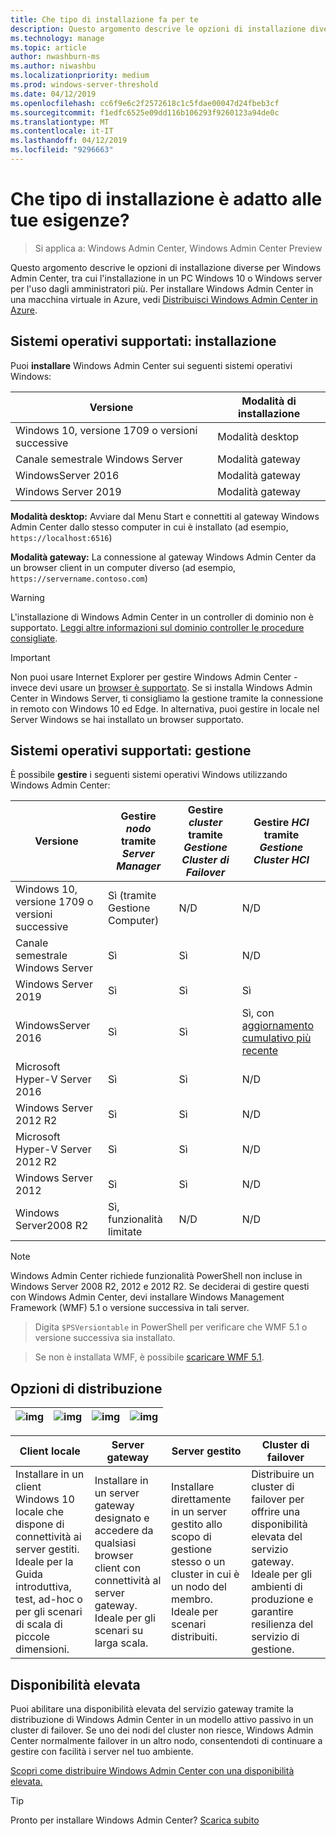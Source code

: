```yaml
---
title: Che tipo di installazione fa per te
description: Questo argomento descrive le opzioni di installazione diverse per Windows Admin Center, tra cui l'installazione in un PC Windows 10 o Windows server per l'uso dagli amministratori più.
ms.technology: manage
ms.topic: article
author: nwashburn-ms
ms.author: niwashbu
ms.localizationpriority: medium
ms.prod: windows-server-threshold
ms.date: 04/12/2019
ms.openlocfilehash: cc6f9e6c2f2572618c1c5fdae00047d24fbeb3cf
ms.sourcegitcommit: f1edfc6525e09dd116b106293f9260123a94de0c
ms.translationtype: MT
ms.contentlocale: it-IT
ms.lasthandoff: 04/12/2019
ms.locfileid: "9296663"
---
```

# Che tipo di installazione è adatto alle tue esigenze?

>Si applica a: Windows Admin Center, Windows Admin Center Preview

Questo argomento descrive le opzioni di installazione diverse per Windows Admin Center, tra cui l'installazione in un PC Windows 10 o Windows server per l'uso dagli amministratori più. Per installare Windows Admin Center in una macchina virtuale in Azure, vedi [Distribuisci Windows Admin Center in Azure](../azure/deploy-wac-in-azure.md).

## Sistemi operativi supportati: installazione

Puoi **installare** Windows Admin Center sui seguenti sistemi operativi Windows:

| **Versione** | **Modalità di installazione** |
|-------------|-----------------------|
|Windows 10, versione 1709 o versioni successive | Modalità desktop |
|Canale semestrale Windows Server | Modalità gateway |
|WindowsServer 2016 | Modalità gateway |
|Windows Server 2019 | Modalità gateway |

**Modalità desktop:** Avviare dal Menu Start e connettiti al gateway Windows Admin Center dallo stesso computer in cui è installato (ad esempio, `https://localhost:6516`)

**Modalità gateway:** La connessione al gateway Windows Admin Center da un browser client in un computer diverso (ad esempio, `https://servername.contoso.com`) 

> [!WARNING]
> L'installazione di Windows Admin Center in un controller di dominio non è supportato. [Leggi altre informazioni sul dominio controller le procedure consigliate](https://docs.microsoft.com/windows-server/identity/ad-ds/plan/security-best-practices/securing-domain-controllers-against-attack). 

> [!IMPORTANT]
> Non puoi usare Internet Explorer per gestire Windows Admin Center - invece devi usare un [browser è supportato](../understand/faq.md#which-web-browsers-are-supported-by-windows-admin-center
).  Se si installa Windows Admin Center in Windows Server, ti consigliamo la gestione tramite la connessione in remoto con Windows 10 ed Edge.  In alternativa, puoi gestire in locale nel Server Windows se hai installato un browser supportato.

## Sistemi operativi supportati: gestione

È possibile **gestire** i seguenti sistemi operativi Windows utilizzando Windows Admin Center:

| Versione | Gestire *nodo* tramite *Server Manager* | Gestire *cluster* tramite *Gestione Cluster di Failover* | Gestire *HCI* tramite *Gestione Cluster HCI*|
|-------------------------|---------------|-----|------------------------|
| Windows 10, versione 1709 o versioni successive | Sì (tramite Gestione Computer) | N/D | N/D |
| Canale semestrale Windows Server | Sì | Sì | N/D |
| Windows Server 2019 | Sì | Sì | Sì |
| WindowsServer 2016 | Sì | Sì | Sì, con [aggiornamento cumulativo più recente](../use/manage-hyper-converged.md#prepare-your-windows-server-2016-cluster-for-windows-admin-center) |
| Microsoft Hyper-V Server 2016 | Sì | Sì | N/D |
| Windows Server 2012 R2 | Sì | Sì | N/D |
| Microsoft Hyper-V Server 2012 R2 | Sì | Sì | N/D |
| Windows Server 2012 | Sì | Sì | N/D |
| Windows Server2008 R2 | Sì, funzionalità limitate | N/D | N/D |

> [!NOTE]
> Windows Admin Center richiede funzionalità PowerShell non incluse in Windows Server 2008 R2, 2012 e 2012 R2. Se deciderai di gestire questi con Windows Admin Center, devi installare Windows Management Framework (WMF) 5.1 o versione successiva in tali server.

>Digita `$PSVersiontable` in PowerShell per verificare che WMF 5.1 o versione successiva sia installato. 

>Se non è installata WMF, è possibile [scaricare WMF 5.1](https://www.microsoft.com/en-us/download/details.aspx?id=54616).

## Opzioni di distribuzione

| ![img](../media/deployment-options/W10.png) | ![img](../media/deployment-options/gateway.png) | ![img](../media/deployment-options/node.png) | ![img](../media/deployment-options/HA.png) |
|---|---|---|---|

| Client locale | Server gateway | Server gestito | Cluster di failover |
| --- | --- | --- | --- |
| Installare in un client Windows 10 locale che dispone di connettività ai server gestiti.  Ideale per la Guida introduttiva, test, ad-hoc o per gli scenari di scala di piccole dimensioni. |Installare in un server gateway designato e accedere da qualsiasi browser client con connettività al server gateway.  Ideale per gli scenari su larga scala. | Installare direttamente in un server gestito allo scopo di gestione stesso o un cluster in cui è un nodo del membro.  Ideale per scenari distribuiti. | Distribuire un cluster di failover per offrire una disponibilità elevata del servizio gateway. Ideale per gli ambienti di produzione e garantire resilienza del servizio di gestione. |

## Disponibilità elevata

Puoi abilitare una disponibilità elevata del servizio gateway tramite la distribuzione di Windows Admin Center in un modello attivo passivo in un cluster di failover. Se uno dei nodi del cluster non riesce, Windows Admin Center normalmente failover in un altro nodo, consentendoti di continuare a gestire con facilità i server nel tuo ambiente.

[Scopri come distribuire Windows Admin Center con una disponibilità elevata.](../deploy/high-availability.md)

> [!Tip]
> Pronto per installare Windows Admin Center? [Scarica subito](https://aka.ms/windowsadmincenter)
